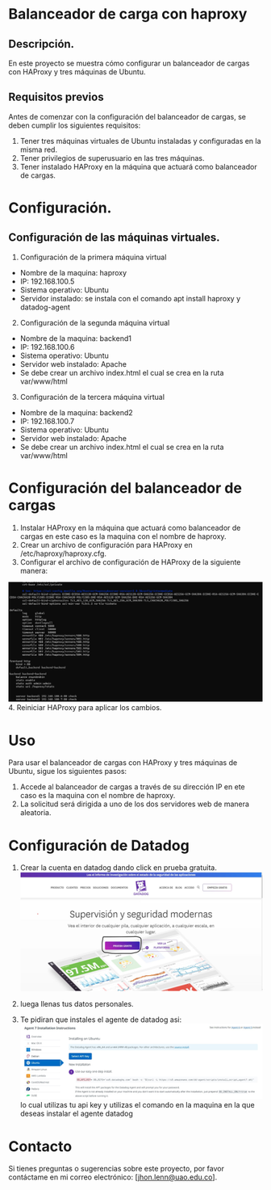 # Balanceador de carga con haproxy

## Descripción.
En este proyecto se muestra cómo configurar un balanceador de cargas con HAProxy y tres máquinas de Ubuntu.

## Requisitos previos
Antes de comenzar con la configuración del balanceador de cargas, se deben cumplir los siguientes requisitos:

1. Tener tres máquinas virtuales de Ubuntu instaladas y configuradas en la misma red.
2. Tener privilegios de superusuario en las tres máquinas.
3. Tener instalado HAProxy en la máquina que actuará como balanceador de cargas.

# Configuración.
## Configuración de las máquinas virtuales.
1. Configuración de la primera máquina virtual

* Nombre de la maquina: haproxy
* IP: 192.168.100.5
* Sistema operativo: Ubuntu
* Servidor  instalado: se instala con el comando apt install haproxy y datadog-agent

2. Configuración de la segunda máquina virtual

* Nombre de la maquina: backend1
* IP: 192.168.100.6
* Sistema operativo: Ubuntu
* Servidor web instalado: Apache
* Se debe crear un archivo index.html el cual se crea en la ruta var/www/html

3. Configuración de la tercera máquina virtual

* Nombre de la maquina: backend2
* IP: 192.168.100.7
* Sistema operativo: Ubuntu
* Servidor web instalado: Apache
* Se debe crear un archivo index.html el cual se crea en la ruta var/www/html

# Configuración del balanceador de cargas

1. Instalar HAProxy en la máquina que actuará como balanceador de cargas en este  caso es la maquina con el nombre de haproxy.
2. Crear un archivo de configuración para HAProxy en /etc/haproxy/haproxy.cfg.
3. Configurar el archivo de configuración de HAProxy de la siguiente manera:

![haproxy.cfg](haproxy.cfg.jpg)
4. Reiniciar HAProxy para aplicar los cambios.

# Uso
Para usar el balanceador de cargas con HAProxy y tres máquinas de Ubuntu, sigue los siguientes pasos:

1. Accede al balanceador de cargas a través de su dirección IP en ete caso es la maquina con el nombre de haproxy.
2. La solicitud será dirigida a uno de los dos servidores web de manera aleatoria.

# Configuración de Datadog

1. Crear la cuenta en datadog dando click en prueba gratuita.
![datadog-cuenta](datadog-cuenta.jpg)

2. luega llenas tus datos personales.
3. Te pidiran que instales el agente de datadog asi:
![agente.datadog](agente.datadog.jpg)
lo cual utilizas tu api key y utilizas el comando en la maquina en la que deseas instalar el agente datadog
# Contacto
Si tienes preguntas o sugerencias sobre este proyecto, por favor contáctame en mi correo electrónico: [jhon.lenn@uao.edu.co].

